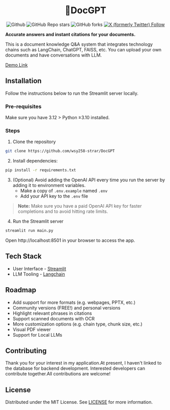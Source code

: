 <h1 align="center">
📖DocGPT
</h1>

<div id="top" align="center">

![Github](https://img.shields.io/github/license/wsy258-strar/DocGPT)
![GitHub Repo stars](https://img.shields.io/github/stars/wsy258-strar%2FDocGPT)
![GitHub forks](https://img.shields.io/github/forks/wsy258-strar/DocGPT)
[![X (formerly Twitter) Follow](https://img.shields.io/twitter/follow/shunyi%20wang
)](https://twitter.com/wangshunyi_)

</div>

**Accurate answers and instant citations for your documents.**

This is a document knowledge Q&A system that integrates technology chains such as LangChain, ChatGPT, FAISS, etc. You can upload your own documents and have conversations with LLM.

[Demo Link](https://docgpt-shunyiwang.streamlit.app/)

## Installation

Follow the instructions below to run the Streamlit server locally.

### Pre-requisites

Make sure you have 3.12 > Python ≥3.10 installed.

### Steps

1. Clone the repository

```bash
git clone https://github.com/wsy258-strar/DocGPT

```

2. Install dependencies:

```bash
pip install -r requirements.txt

```

3. (Optional) Avoid adding the OpenAI API every time you run the server by adding it to environment variables.
   - Make a copy of `.env.example` named `.env`
   - Add your API key to the `.env` file

> **Note:** Make sure you have a paid OpenAI API key for faster completions and to avoid hitting rate limits.

4. Run the Streamlit server

```bash
streamlit run main.py
```


Open http://localhost:8501 in your browser to access the app.

<!-- ## Customization

You can increase the max upload file size by changing `maxUploadSize` in `.streamlit/config.toml`.
Currently, the max upload size is 25MB for the hosted version. -->

## Tech Stack

- User Interface - [Streamlit](https://streamlit.io/)
- LLM Tooling - [Langchain](https://github.com/hwchase17/langchain)

## Roadmap

- Add support for more formats (e.g. webpages, PPTX, etc.)
- Community versions (FREE!) and personal versions
- Highlight relevant phrases in citations
- Support scanned documents with OCR
- More customization options (e.g. chain type, chunk size, etc.)
- Visual PDF viewer
- Support for Local LLMs

## Contributing

Thank you for your interest in my application.At present, I haven't linked to the database for backend development. Interested developers can contribute together.All contributions are welcome!



## License

Distributed under the MIT License. See [LICENSE](https://github.com/wsy258-strar/DocGPT/blob/main/LICENSE) for more information.
